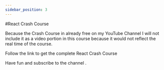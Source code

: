 ```yaml
---
sidebar_position: 3
---
```


#React Crash Course

Because the Crash Course in already free on my YouTube Channel I will not include it as a video portion in this course because it would not reflect the real time of the course.

Follow the link to get the complete React Crash Course

Have fun and subscribe to the channel .
